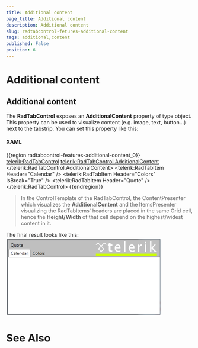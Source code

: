 ```yaml
---
title: Additional content
page_title: Additional content
description: Additional content
slug: radtabcontrol-fetures-additional-content
tags: additional,content
published: False
position: 6
---
```


# Additional content



## Additional content

The __RadTabControl__ exposes an __AdditionalContent__ property of type object. This property can be used to visualize content (e.g. image, text, button...) next to the tabstrip. You can set this property like this:

#### __XAML__

{{region radtabcontrol-features-additional-content_0}}
	        <telerik:RadTabControl>
	            <telerik:RadTabControl.AdditionalContent>
	                <StackPanel Orientation="Horizontal">
	                    <Image Source="c:/images/telerik.png" Margin="10 0" />
	                </StackPanel>
	            </telerik:RadTabControl.AdditionalContent>
	            <telerik:RadTabItem Header="Calendar" />
	            <telerik:RadTabItem Header="Colors" IsBreak="True" />
	            <telerik:RadTabItem Header="Quote" />
	        </telerik:RadTabControl>
	{{endregion}}



>In the ControlTemplate of the RadTabControl, the ContentPresenter which visualizes  the __AdditionalContent__ and the ItemsPresenter visualizing the RadTabItems' headers are placed in the same Grid cell, hence the __Height/Width__ of that cell depend on the highest/widest content in it.
		  

The final result looks like this:
	  ![radtabcontrol features additional-content](images/radtabcontrol_features_additional-content.png)

# See Also
